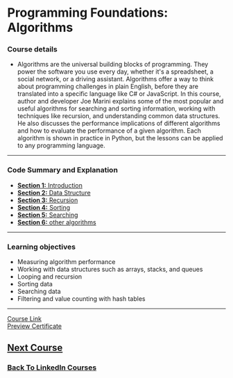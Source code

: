 # Programming Foundations: Algorithms
### Course details
- Algorithms are the universal building blocks of programming. They power the software you use every day, whether it's a spreadsheet, a social network, or a driving assistant. Algorithms offer a way to think about programming challenges in plain English, before they are translated into a specific language like C# or JavaScript. In this course, author and developer Joe Marini explains some of the most popular and useful algorithms for searching and sorting information, working with techniques like recursion, and understanding common data structures. He also discusses the performance implications of different algorithms and how to evaluate the performance of a given algorithm. Each algorithm is shown in practice in Python, but the lessons can be applied to any programming language.
---


### Code Summary and Explanation

- [**Section 1:** Introduction](./course-code-and-explanation/1-Introduction/)
- [**Section 2:** Data Structure](./course-code-and-explanation/2-Data-structure/)
- [**Section 3:** Recursion ](./course-code-and-explanation/3-Recursion/)
- [**Section 4:** Sorting](./course-code-and-explanation/4-Sorting/)
- [**Section 5:** Searching ](./course-code-and-explanation/5-Searching/)
- [**Section 6:** other algorithms](./course-code-and-explanation/6-Other-Algorithms/)


---
### Learning objectives
- Measuring algorithm performance
- Working with data structures such as arrays, stacks, and queues
- Looping and recursion
- Sorting data
- Searching data
- Filtering and value counting with hash tables
-------------------------------
[Course Link](https://www.linkedin.com/learning/programming-foundations-algorithms/)
<br>[Preview Certificate](https://www.linkedin.com/learning/certificates/d07b586ff5cf840a2ab332fc79410f161639f9d61f17ed9958391ee15f5cfd4a?lipi=urn%3Ali%3Apage%3Ad_flagship3_profile_view_base_certifications_details%3B9znAdOUJTu2aYA5T5YqZLQ%3D%3D)

## [Next Course](../-06-Programming-Foundations-Design-Patterns/)

### [Back To LinkedIn Courses](../)
